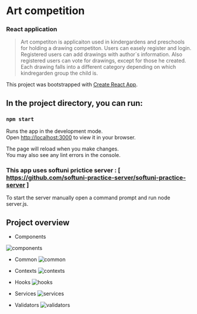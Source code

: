 # Art competition

### React application


> Art competiton is applicaiton used in kindergardens and preschools for holding a drawing competiton. Users can easely register and login.
> Registered users can add drawings with author`s information. Also registered users can vote for drawings, except for those he created.
> Еach drawing falls into a different category depending on which kindregarden group the child is.

This project was bootstrapped with [Create React App](https://github.com/facebook/create-react-app).

##  In the project directory, you can run:
### `npm start`

Runs the app in the development mode.\
Open [http://localhost:3000](http://localhost:3000) to view it in your browser.

The page will reload when you make changes.\
You may also see any lint errors in the console.


### This app uses softuni prictice server : [ https://github.com/softuni-practice-server/softuni-practice-server ]

To start the server manually open a command prompt and run node server.js.

## Project overview

- Components

![components](https://user-images.githubusercontent.com/85222435/227801576-f9ee83e6-1dd7-4896-bc6c-1b56b91c57a0.png)

- Common
![common](https://user-images.githubusercontent.com/85222435/227802106-3f5e235f-da85-4b39-abd6-c1ae78d79546.png)

- Contexts
![contexts](https://user-images.githubusercontent.com/85222435/227802173-fa36b417-9fbe-48fc-8078-c6a0879ebf52.png)

- Hooks
![hooks](https://user-images.githubusercontent.com/85222435/227802183-f4ed33e3-cc24-4593-bbb0-5cb810a6d531.png)

- Services
![services](https://user-images.githubusercontent.com/85222435/227802200-d9a01dbd-ac4a-4278-bc68-16c4591f716d.png)

- Validators
![validators](https://user-images.githubusercontent.com/85222435/227802210-f4c380fc-172a-4c9b-bee9-e078584c950b.png)